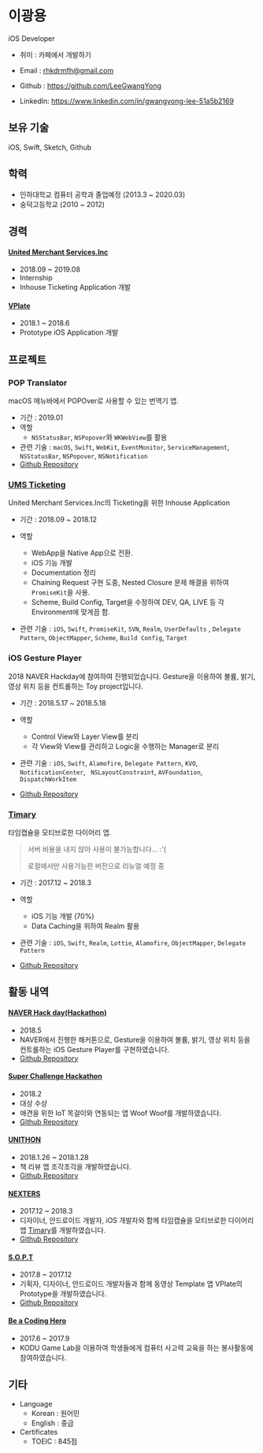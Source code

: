 # 이광용

iOS Developer

- 취미 : 카페에서 개발하기

- Email : rhkdrmfh@gmail.com
- Github : https://github.com/LeeGwangYong
- LinkedIn: https://www.linkedin.com/in/gwangyong-lee-51a5b2169

## 보유 기술

iOS, Swift, Sketch, Github

## 학력

- 인하대학교 컴퓨터 공학과 졸업예정 (2013.3 ~ 2020.03)
- 숭덕고등학교 (2010 ~ 2012)

## 경력

#### [United Merchant Services.Inc ](http://www.unitedmerchant.com)

  - 2018.09 ~ 2019.08
  - Internship
  - Inhouse Ticketing Application 개발

#### [VPlate](https://www.vplate.io)

  - 2018.1 ~ 2018.6
  - Prototype iOS Application 개발

## 프로젝트

### POP Translator

macOS 메뉴바에서 POPOver로 사용할 수 있는 번역기 앱.

- 기간 : 2019.01
- 역할 
  - `NSStatusBar`, `NSPopover`와 `WKWebView`를  활용
- 관련 기술 : `macOS`, `Swift`, `WebKit`, `EventMonitor`, `ServiceManagement`, `NSStatusBar`, `NSPopover`, `NSNotification`
- [Github Repository](https://github.com/LeeGwangYong/POP-Translator)

### [UMS Ticketing](https://itunes.apple.com/us/app/ums-employee/id1450179576?mt=8) 

United Merchant Services.Inc의 Ticketing을 위한 Inhouse Application

- 기간 : 2018.09 ~ 2018.12

- 역할 
  - WebApp을 Native App으로 전환. 
  - iOS 기능 개발
  - Documentation 정리
  - Chaining Request 구현 도중, Nested Closure 문제 해결을 위하여 `PromiseKit`을 사용.
  - Scheme, Build Config, Target을 수정하여 DEV, QA, LIVE 등 각 Environment에 맞게끔 함.

- 관련 기술 : `iOS`, `Swift`, `PromiseKit`, `SVN`, `Realm`, `UserDefaults` , `Delegate Pattern`,  `ObjectMapper`, `Scheme`, `Build Config`, `Target`

### iOS Gesture Player

2018 NAVER Hackday에 참여하여 진행되었습니다. Gesture을 이용하여 볼륨, 밝기, 영상 위치 등을 컨트롤하는 Toy project입니다.

- 기간 : 2018.5.17 ~ 2018.5.18

- 역할
  - Control View와 Layer View를 분리
  - 각 View와 View를 관리하고 Logic을 수행하는 Manager로 분리

- 관련 기술 : `iOS`, `Swift`, `Alamofire`, `Delegate Pattern`, `KVO`, `NotificationCenter`, ` NSLayoutConstraint`, `AVFoundation`, `DispatchWorkItem`

- [Github Repository](https://github.com/LeeGwangYong/iOS-GesturePlayer)

### [Timary](https://itunes.apple.com/kr/app/timary/id1357941605?mt=8)

타임캡슐을 모티브로한 다이어리 앱.

> 서버 비용을 내지 않아 사용이 불가능합니다… :'(
>
> 로컬에서만 사용가능한 버전으로 리뉴얼 예정 중

- 기간 : 2017.12 ~ 2018.3

- 역할
  - iOS 기능 개발 (70%)
  - Data Caching을 위하여 Realm 활용

- 관련 기술 : `iOS`, `Swift`, `Realm`, `Lottie`, `Alamofire`,  `ObjectMapper`, `Delegate Pattern`

- [Github Repository](https://github.com/LeeGwangYong/Diary)

## 활동 내역

#### [NAVER Hack day(Hackathon)](https://d2.naver.com/news/5277651)

- 2018.5
- NAVER에서 진행한 해커톤으로, Gesture을 이용하여 볼륨, 밝기, 영상 위치 등을 컨트롤하는 iOS Gesture Player를 구현하였습니다. 
- [Github Repository](https://github.com/LeeGwangYong/iOS-GesturePlayer)

#### [Super Challenge Hackathon](https://www.jobaba.net/evtIfo/dtl.do?seq=7202&sn=3)

- 2018.2
- 대상 수상
- 애견을 위한 IoT 목걸이와 연동되는 앱 Woof Woof를 개발하였습니다. 
- [Github Repository](https://github.com/LeeGwangYong/WOOFWOOF)

#### [UNITHON](https://www.facebook.com/unithonWithU/)

- 2018.1.26 ~ 2018.1.28
- 책 리뷰 앱 조각조각을 개발하였습니다. 
- [Github Repository](https://github.com/LeeGwangYong/UNITON)

#### [NEXTERS](http://teamnexters.com)

- 2017.12 ~ 2018.3
- 디자이너, 안드로이드 개발자, iOS 개발자와 함께 타임캡슐을 모티브로한 다이어리 앱 [Timary](https://itunes.apple.com/kr/app/timary/id1357941605?mt=8)를 개발하였습니다. 
- [Github Repository](https://github.com/LeeGwangYong/Diary)

#### [S.O.P.T](http://sopt.org/wp/)

- 2017.8 ~ 2017.12
- 기획자, 디자이너, 안드로이드 개발자들과 함께 동영상 Template 앱 VPlate의 Prototype을 개발하였습니다. 
- [Github Repository](https://github.com/LeeGwangYong/VPLATE)

#### [Be a Coding Hero](http://www.jakorea.org/front/community/user/noticeview.do?seq=699&pseq=&searchText=be+a+coding&cPage=1&flag=&navDepth1=1&navDepth2=1&board_subtype=)

- 2017.6 ~ 2017.9
- KODU Game Lab을 이용하여 학생들에게 컴퓨터 사고력 교육을 하는 봉사활동에 참여하였습니다.

## 기타

- Language
  - Korean : 원어민
  - English : 중급
- Certificates
  - TOEIC : 845점
